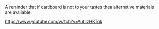 A reminder that if cardboard is not to your tastes then alternative materials are available.

https://www.youtube.com/watch?v=VufilzHKTqk